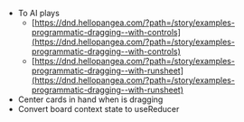 - To AI plays
  - [https://dnd.hellopangea.com/?path=/story/examples-programmatic-dragging--with-controls](https://dnd.hellopangea.com/?path=/story/examples-programmatic-dragging--with-controls)
  - [https://dnd.hellopangea.com/?path=/story/examples-programmatic-dragging--with-runsheet](https://dnd.hellopangea.com/?path=/story/examples-programmatic-dragging--with-runsheet)
- Center cards in hand when is dragging
- Convert board context state to useReducer
